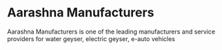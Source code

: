 # Aarashna Manufacturers

Aarashna Manufacturers is one of the leading manufacturers and service providers for water geyser, electric geyser, e-auto vehicles

